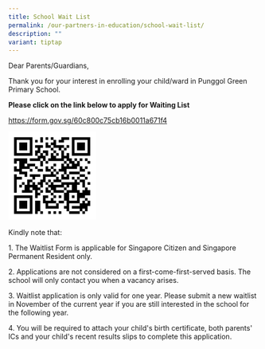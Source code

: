 ```yaml
---
title: School Wait List
permalink: /our-partners-in-education/school-wait-list/
description: ""
variant: tiptap
---
```

<p>Dear Parents/Guardians,</p>
<p>Thank you for your interest in enrolling your child/ward in Punggol Green
Primary School.</p>
<p><strong>Please click on the link below to apply for Waiting List</strong>
</p>
<p><a href="https://form.gov.sg/60c800c75cb16b0011a671f4" rel="noopener noreferrer nofollow" target="_blank">https://form.gov.sg/60c800c75cb16b0011a671f4</a>
</p>
<div class="isomer-image-wrapper">
<img style="width:35%" height="auto" width="100%" src="/images/Our%20Partners%20in%20Education/WAITLIST%20QR%20CODE.png">
</div>
<p>Kindly note that:</p>
<p>1. The Waitlist Form is applicable for Singapore Citizen and Singapore
Permanent Resident only.</p>
<p>2. Applications are not considered on a first-come-first-served basis.
The school will only contact you when a vacancy arises.</p>
<p>3. Waitlist application is only valid for one year. Please submit a new
waitlist in November of the current year if you are still interested in
the school for the following year.</p>
<p>4. You will be required to attach your child's birth certificate, both
parents' ICs and your child's recent results slips to complete this application.</p>
<p></p>